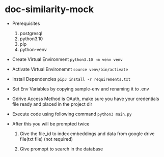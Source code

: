 # doc-similarity-mock

- Prerequisites
    1. postgresql
    2. python3.10
    3. pip
    4. python-venv

- Create Virtual Environment
    `python3.10 -m venv venv`

- Activate Virtual Environemnt
    `source venv/bin/activate`

- Install Dependencies
    `pip3 install -r requirements.txt`

- Set Env Variables by copying sample-env and renaming it to .env

- Gdrive Access Method is OAuth, make sure you have your credentials file ready and placed in the project dir

- Execute code using following command
    `python3 main.py`

- After this you will be prompted twice
        
  1. Give the file_id to index embeddings and data from google drive file(txt file) (not required)

  2. Give promopt to search in the database



